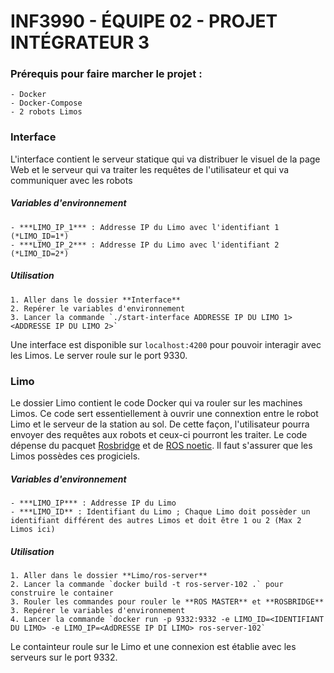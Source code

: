# INF3990 - ÉQUIPE 02 - PROJET INTÉGRATEUR 3

### Prérequis pour faire marcher le projet :
    - Docker 
    - Docker-Compose
    - 2 robots Limos

### Interface 

L'interface contient le serveur statique qui va distribuer le visuel de la page Web et le serveur qui va traiter les requêtes de l'utilisateur et qui va communiquer avec les robots 

##### Variables d'environnement 
    - ***LIMO_IP_1*** : Addresse IP du Limo avec l'identifiant 1 (*LIMO_ID=1*)
    - ***LIMO_IP_2*** : Addresse IP du Limo avec l'identifiant 2 (*LIMO_ID=2*)

##### Utilisation 

    1. Aller dans le dossier **Interface**
    2. Repérer le variables d'environnement
    3. Lancer la commande `./start-interface ADDRESSE IP DU LIMO 1> <ADDRESSE IP DU LIMO 2>`
Une interface est disponible sur `localhost:4200` pour pouvoir interagir avec les Limos. 
Le server roule sur le port 9330.

### Limo 

Le dossier Limo contient le code Docker qui va rouler sur les machines Limos. Ce code sert essentiellement à ouvrir une connextion entre le robot Limo et le serveur de la station au sol. De cette façon, l'utilisateur pourra envoyer des requêtes aux robots et ceux-ci pourront les traiter. Le code dépense du pacquet [Rosbridge](http://wiki.ros.org/rosbridge_suite) et de [ROS noetic](http://wiki.ros.org/noetic). Il faut s'assurer que les Limos possèdes ces progiciels.

##### Variables d'environnement 
    - ***LIMO_IP*** : Addresse IP du Limo
    - ***LIMO_ID** : Identifiant du Limo ; Chaque Limo doit possèder un identifiant différent des autres Limos et doit être 1 ou 2 (Max 2 Limos ici)

##### Utilisation 

    1. Aller dans le dossier **Limo/ros-server**
    2. Lancer la commande `docker build -t ros-server-102 .` pour construire le container
    3. Rouler les commandes pour rouler le **ROS MASTER** et **ROSBRIDGE**
    3. Repérer le variables d'environnement
    4. Lancer la commande `docker run -p 9332:9332 -e LIMO_ID=<IDENTIFIANT DU LIMO> -e LIMO_IP=<AdDRESSE IP DI LIMO> ros-server-102`

Le containteur roule sur le Limo et une connexion est établie avec les serveurs sur le port 9332.





